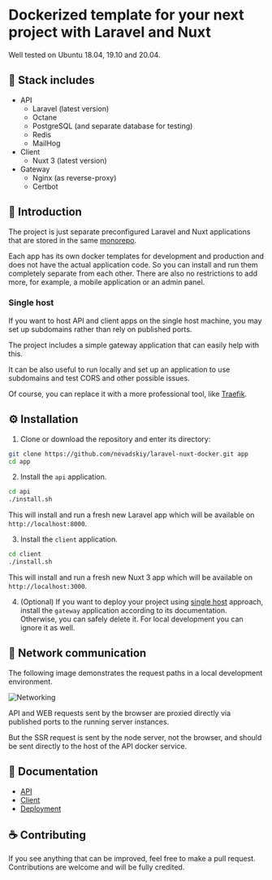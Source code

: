 # Dockerized template for your next project with Laravel and Nuxt

Well tested on Ubuntu 18.04, 19.10 and 20.04.

## 🍬 Stack includes

* API
  * Laravel (latest version)
  * Octane
  * PostgreSQL (and separate database for testing)
  * Redis
  * MailHog
* Client
  * Nuxt 3 (latest version)
* Gateway
  * Nginx (as reverse-proxy)
  * Certbot

## 📜 Introduction

The project is just separate preconfigured Laravel and Nuxt applications that are stored in the same [monorepo](https://en.wikipedia.org/wiki/Monorepo). 

Each app has its own docker templates for development and production and does not have the actual application code.
So you can install and run them completely separate from each other.
There are also no restrictions to add more, for example, a mobile application or an admin panel.

### Single host

If you want to host API and client apps on the single host machine, you may set up subdomains rather than rely on published ports.

The project includes a simple gateway application that can easily help with this.

It can be also useful to run locally and set up an application to use subdomains and test CORS and other possible issues.

Of course, you can replace it with a more professional tool, like [Traefik](https://traefik.io).

## ⚙ Installation

1. Clone or download the repository and enter its directory:

```bash
git clone https://github.com/nevadskiy/laravel-nuxt-docker.git app
cd app
```

2. Install the `api` application.

```bash
cd api
./install.sh
```

This will install and run a fresh new Laravel app which will be available on `http://localhost:8000`.

3. Install the `client` application.

```bash
cd client
./install.sh
```

This will install and run a fresh new Nuxt 3 app which will be available on `http://localhost:3000`.

4. (Optional) If you want to deploy your project using [single host](#single-host) approach, install the `gateway` application according to its documentation. Otherwise, you can safely delete it. For local development you can ignore it as well.

## 🔌 Network communication

The following image demonstrates the request paths in a local development environment.

![Networking](docs/networking.png)

API and WEB requests sent by the browser are proxied directly via published ports to the running server instances.

But the SSR request is sent by the node server, not the browser, and should be sent directly to the host of the API docker service.

## 📑 Documentation

- [API](./api/DOCUMENTATION.md)
- [Client](./client/DOCUMENTATION.md)
- [Deployment](./docs/DEPLOYMENT.md)

## ☕ Contributing

If you see anything that can be improved, feel free to make a pull request.
Contributions are welcome and will be fully credited.
